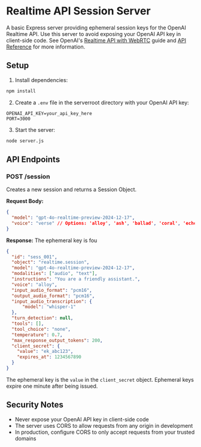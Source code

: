 # Realtime API Session Server

A basic Express server providing ephemeral session keys for the OpenAI Realtime API.
Use this server to avoid exposing your OpenAI API key in client-side code.
See OpenAI's [Realtime API with WebRTC](https://platform.openai.com/docs/guides/realtime-webrtc#creating-an-ephemeral-token) guide and [API Reference](https://platform.openai.com/docs/api-reference/realtime-sessions) for more information.

## Setup

1. Install dependencies:
```bash
npm install
```

2. Create a `.env` file in the serverroot directory with your OpenAI API key:
```
OPENAI_API_KEY=your_api_key_here
PORT=3000
```

3. Start the server:
```bash
node server.js
```

## API Endpoints

### POST /session

Creates a new session and returns a Session Object.

**Request Body:**
```json
{
  "model": "gpt-4o-realtime-preview-2024-12-17",
  "voice": "verse" // Options: 'alloy', 'ash', 'ballad', 'coral', 'echo', 'sage', 'shimmer', 'verse'.
}
```

**Response:**
The ephemeral key is fou
```json
{
  "id": "sess_001",
  "object": "realtime.session",
  "model": "gpt-4o-realtime-preview-2024-12-17",
  "modalities": ["audio", "text"],
  "instructions": "You are a friendly assistant.",
  "voice": "alloy",
  "input_audio_format": "pcm16",
  "output_audio_format": "pcm16",
  "input_audio_transcription": {
      "model": "whisper-1"
  },
  "turn_detection": null,
  "tools": [],
  "tool_choice": "none",
  "temperature": 0.7,
  "max_response_output_tokens": 200,
  "client_secret": {
    "value": "ek_abc123", 
    "expires_at": 1234567890
  }
}
```

The ephemeral key is the `value` in the `client_secret` object. 
Ephemeral keys expire one minute after being issued.

## Security Notes

- Never expose your OpenAI API key in client-side code
- The server uses CORS to allow requests from any origin in development
- In production, configure CORS to only accept requests from your trusted domains 